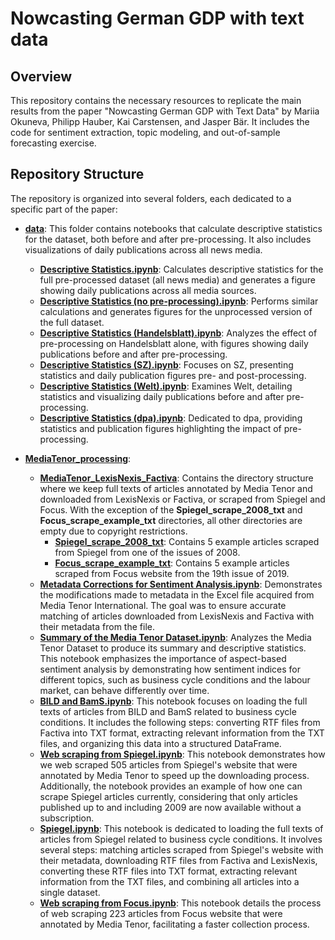 # Nowcasting German GDP with text data

## Overview

This repository contains the necessary resources to replicate the main results from the paper "Nowcasting German GDP with Text Data" by Mariia Okuneva, Philipp Hauber, Kai Carstensen, and Jasper Bär. It includes the code for sentiment extraction, topic modeling, and out-of-sample forecasting exercise.

## Repository Structure

The repository is organized into several folders, each dedicated to a specific part of the paper:

- **[data](https://github.com/MashenkaOkuneva/newspaper_analysis/tree/main/data)**: This folder contains notebooks that calculate descriptive statistics for the dataset, both before and after pre-processing. It also includes visualizations of daily publications across all news media.
  - **[Descriptive Statistics.ipynb](https://github.com/MashenkaOkuneva/newspaper_analysis/blob/main/data/Descriptive%20Statistics.ipynb)**: Calculates descriptive statistics for the full pre-processed dataset (all news media) and generates a figure showing daily publications across all media sources.
  - **[Descriptive Statistics (no pre-processing).ipynb](https://github.com/MashenkaOkuneva/newspaper_analysis/blob/main/data/Descriptive%20Statistics%20(no%20pre-processing).ipynb)**: Performs similar calculations and generates figures for the unprocessed version of the full dataset.
  - **[Descriptive Statistics (Handelsblatt).ipynb](https://github.com/MashenkaOkuneva/newspaper_analysis/blob/main/data/Descriptive%20Statistics%20(Handelsblatt).ipynb)**: Analyzes the effect of pre-processing on Handelsblatt alone, with figures showing daily publications before and after pre-processing.
  - **[Descriptive Statistics (SZ).ipynb](https://github.com/MashenkaOkuneva/newspaper_analysis/blob/main/data/Descriptive%20Statistics%20(SZ).ipynb)**: Focuses on SZ, presenting statistics and daily publication figures pre- and post-processing.
  - **[Descriptive Statistics (Welt).ipynb](https://github.com/MashenkaOkuneva/newspaper_analysis/blob/main/data/Descriptive%20Statistics%20(Welt).ipynb)**: Examines Welt, detailing statistics and visualizing daily publications before and after pre-processing.
  - **[Descriptive Statistics (dpa).ipynb](https://github.com/MashenkaOkuneva/newspaper_analysis/blob/main/data/Descriptive%20Statistics%20(dpa).ipynb)**: Dedicated to dpa, providing statistics and publication figures highlighting the impact of pre-processing.

- **[MediaTenor_processing](https://github.com/MashenkaOkuneva/newspaper_analysis/tree/main/MediaTenor_processing)**:
  - **[MediaTenor_LexisNexis_Factiva](https://github.com/MashenkaOkuneva/newspaper_analysis/tree/main/MediaTenor_processing/MediaTenor_LexisNexis_Factiva)**: Contains the directory structure where we keep full texts of articles annotated by Media Tenor and downloaded from LexisNexis or Factiva, or scraped from Spiegel and Focus. With the exception of the **Spiegel_scrape_2008_txt** and **Focus_scrape_example_txt** directories, all other directories are empty due to copyright restrictions.
  	- **[Spiegel_scrape_2008_txt](https://github.com/MashenkaOkuneva/newspaper_analysis/tree/main/MediaTenor_processing/MediaTenor_LexisNexis_Factiva/Spiegel_scrape_2008_txt)**: Contains 5 example articles scraped from Spiegel from one of the issues of 2008.
	- **[Focus_scrape_example_txt](https://github.com/MashenkaOkuneva/newspaper_analysis/tree/main/MediaTenor_processing/MediaTenor_LexisNexis_Factiva/Focus_scrape_example_txt)**: Contains 5 example articles scraped from Focus website from the 19th issue of 2019.
  - **[Metadata Corrections for Sentiment Analysis.ipynb](https://github.com/MashenkaOkuneva/newspaper_analysis/blob/main/MediaTenor_processing/Metadata%20Corrections%20for%20Sentiment%20Analysis.ipynb)**: Demonstrates the modifications made to metadata in the Excel file acquired from Media Tenor International. The goal was to ensure accurate matching of articles downloaded from LexisNexis and Factiva with their metadata from the file.
  - **[Summary of the Media Tenor Dataset.ipynb](https://github.com/MashenkaOkuneva/newspaper_analysis/blob/main/MediaTenor_processing/Summary%20of%20the%20Media%20Tenor%20Dataset.ipynb)**: Analyzes the Media Tenor Dataset to produce its summary and descriptive statistics. This notebook emphasizes the importance of aspect-based sentiment analysis by demonstrating how sentiment indices for different topics, such as business cycle conditions and the labour market, can behave differently over time.
  - **[BILD and BamS.ipynb](https://github.com/MashenkaOkuneva/newspaper_analysis/blob/main/MediaTenor_processing/BILD%20and%20BamS.ipynb)**: This notebook focuses on loading the full texts of articles from BILD and BamS related to business cycle conditions. It includes the following steps: converting RTF files from Factiva into TXT format, extracting relevant information from the TXT files, and organizing this data into a structured DataFrame.
  - **[Web scraping from Spiegel.ipynb](https://github.com/MashenkaOkuneva/newspaper_analysis/blob/main/MediaTenor_processing/Web%20scraping%20from%20Spiegel.ipynb)**: This notebook demonstrates how we web scraped 505 articles from Spiegel's website that were annotated by Media Tenor to speed up the downloading process. Additionally, the notebook provides an example of how one can scrape Spiegel articles currently, considering that only articles published up to and including 2009 are now available without a subscription.
  - **[Spiegel.ipynb](https://github.com/MashenkaOkuneva/newspaper_analysis/blob/main/MediaTenor_processing/Spiegel.ipynb)**: This notebook is dedicated to loading the full texts of articles from Spiegel related to business cycle conditions. It involves several steps: matching articles scraped from Spiegel's website with their metadata, downloading RTF files from Factiva and LexisNexis, converting these RTF files into TXT format, extracting relevant information from the TXT files, and combining all articles into a single dataset.
  - **[Web scraping from Focus.ipynb](https://github.com/MashenkaOkuneva/newspaper_analysis/blob/main/MediaTenor_processing/Web%20scraping%20from%20Focus.ipynb)**: This notebook details the process of web scraping 223 articles from Focus website that were annotated by Media Tenor, facilitating a faster collection process.
